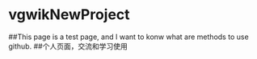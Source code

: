 # vgwikNewProject
##This page is a test page, and I want to konw what are methods to use github.
##个人页面，交流和学习使用
